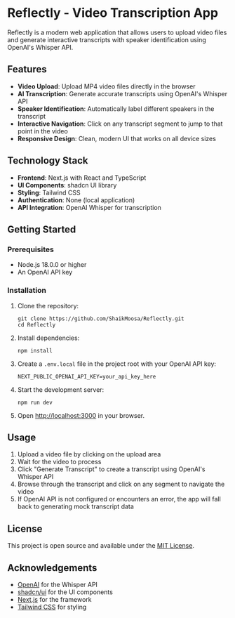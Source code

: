# Reflectly - Video Transcription App

Reflectly is a modern web application that allows users to upload video files and generate interactive transcripts with speaker identification using OpenAI's Whisper API.

## Features

- **Video Upload**: Upload MP4 video files directly in the browser
- **AI Transcription**: Generate accurate transcripts using OpenAI's Whisper API
- **Speaker Identification**: Automatically label different speakers in the transcript
- **Interactive Navigation**: Click on any transcript segment to jump to that point in the video
- **Responsive Design**: Clean, modern UI that works on all device sizes

## Technology Stack

- **Frontend**: Next.js with React and TypeScript
- **UI Components**: shadcn UI library
- **Styling**: Tailwind CSS
- **Authentication**: None (local application)
- **API Integration**: OpenAI Whisper for transcription

## Getting Started

### Prerequisites

- Node.js 18.0.0 or higher
- An OpenAI API key

### Installation

1. Clone the repository:
   ```
   git clone https://github.com/ShaikMoosa/Reflectly.git
   cd Reflectly
   ```

2. Install dependencies:
   ```
   npm install
   ```

3. Create a `.env.local` file in the project root with your OpenAI API key:
   ```
   NEXT_PUBLIC_OPENAI_API_KEY=your_api_key_here
   ```

4. Start the development server:
   ```
   npm run dev
   ```

5. Open [http://localhost:3000](http://localhost:3000) in your browser.

## Usage

1. Upload a video file by clicking on the upload area
2. Wait for the video to process
3. Click "Generate Transcript" to create a transcript using OpenAI's Whisper API
4. Browse through the transcript and click on any segment to navigate the video
5. If OpenAI API is not configured or encounters an error, the app will fall back to generating mock transcript data

## License

This project is open source and available under the [MIT License](LICENSE).

## Acknowledgements

- [OpenAI](https://openai.com/) for the Whisper API
- [shadcn/ui](https://ui.shadcn.com/) for the UI components
- [Next.js](https://nextjs.org/) for the framework
- [Tailwind CSS](https://tailwindcss.com/) for styling 